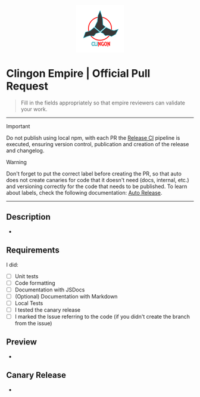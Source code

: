 <p align="center">
  <img
    src="https://raw.githubusercontent.com/ipetinate/clingon/main/doc/img/clingon.svg"
    alt="Clingon CLI logo" width="128"  style="display: block; margin: 0 auto;"
    />
</p>

# Clingon Empire | Official Pull Request

> Fill in the fields appropriately so that empire reviewers can validate your work.

---

> [!IMPORTANT]
> Do not publish using local npm, with each PR the [Release CI](https://github.com/ipetinate/clingon/actions/workflows/release.yml) pipeline is executed, ensuring version control, publication and creation of the release and changelog.

> [!WARNING]
> Don't forget to put the correct label before creating the PR, so that auto does not create canaries for code that it doesn't need (docs, internal, etc.) and versioning correctly for the code that needs to be published. To learn about labels, check the following documentation: [Auto Release](https://github.com/ipetinate/clingon/blob/main/doc/AUTO_RELEASE.md).

---

## Description

-

<!-- Add a description of the work done so that the Pull Request reviewer can better understand what was done, include as much detail as possible -->

## Requirements

I did:

- [ ] Unit tests
- [ ] Code formatting
- [ ] Documentation with JSDocs
- [ ] \(Optional) Documentation with Markdown
- [ ] Local Tests
- [ ] I tested the canary release
- [ ] I marked the Issue referring to the code (if you didn't create the branch from the issue)

<!-- Fill in the items made in the task, remembering that it is important to maintain the quality of the project, always try to fill in as much as you can, if it makes sense -->

## Preview

-

<!-- If possible, post a preview of the work done. It can be a short video, a screenshot, or text terminal output, whatever makes sense. -->

## Canary Release

-

<!-- This area is intended for auto-completion of the "auto" tool that will add the details of the NPM canary release here. Don't put anything after this section, "auto" always adds it to the end of the readme. -->
